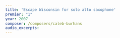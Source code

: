 ```yaml
---
title: 'Escape Wisconsin for solo alto saxophone'
premier: "1"
year: 2007
composer: /composers/caleb-burhans
audio_excerpts: 
---
```

